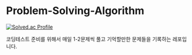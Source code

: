 # Problem-Solving-Algorithm
[![Solved.ac Profile](http://mazassumnida.wtf/api/v2/generate_badge?boj=ckh0601)](https://solved.ac/ckh0601/)

코딩테스트 준비를 위해서 매일 1-2문제씩 풀고 기억할만한 문제들을 기록하는 레포입니다.
